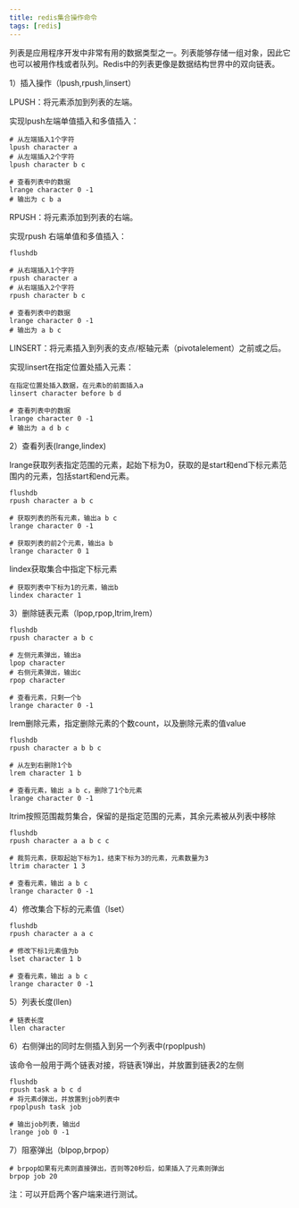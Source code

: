```yaml
---
title: redis集合操作命令
tags: [redis]
---
```


列表是应用程序开发中非常有用的数据类型之一。列表能够存储一组对象，因此它也可以被用作栈或者队列。Redis中的列表更像是数据结构世界中的双向链表。

1）插入操作（lpush,rpush,linsert）

LPUSH：将元素添加到列表的左端。

实现lpush左端单值插入和多值插入：

```
# 从左端插入1个字符
lpush character a
# 从左端插入2个字符
lpush character b c

# 查看列表中的数据
lrange character 0 -1
# 输出为 c b a
```

RPUSH：将元素添加到列表的右端。

实现rpush 右端单值和多值插入：

```
flushdb

# 从右端插入1个字符
rpush character a
# 从右端插入2个字符
rpush character b c

# 查看列表中的数据
lrange character 0 -1
# 输出为 a b c
```

LINSERT：将元素插入到列表的支点/枢轴元素（pivotalelement）之前或之后。

实现linsert在指定位置处插入元素：

```
在指定位置处插入数据，在元素b的前面插入a
linsert character before b d

# 查看列表中的数据
lrange character 0 -1
# 输出为 a d b c
```

2）查看列表(lrange,lindex)

lrange获取列表指定范围的元素，起始下标为0，获取的是start和end下标元素范围内的元素，包括start和end元素。

```
flushdb 
rpush character a b c

# 获取列表的所有元素，输出a b c
lrange character 0 -1

# 获取列表的前2个元素，输出a b
lrange character 0 1
```

lindex获取集合中指定下标元素

```
# 获取列表中下标为1的元素，输出b
lindex character 1
```

3）删除链表元素（lpop,rpop,ltrim,lrem）

```
flushdb
rpush character a b c

# 左侧元素弹出，输出a
lpop character
# 右侧元素弹出，输出c
rpop character

# 查看元素，只剩一个b
lrange character 0 -1
```

lrem删除元素，指定删除元素的个数count，以及删除元素的值value

```
flushdb
rpush character a b b c

# 从左到右删除1个b
lrem character 1 b

# 查看元素，输出 a b c，删除了1个b元素
lrange character 0 -1
```

ltrim按照范围裁剪集合，保留的是指定范围的元素，其余元素被从列表中移除

```
flushdb
rpush character a a b c c

# 裁剪元素，获取起始下标为1，结束下标为3的元素，元素数量为3
ltrim character 1 3

# 查看元素，输出 a b c
lrange character 0 -1
```

4）修改集合下标的元素值（lset）

```
flushdb
rpush character a a c

# 修改下标1元素值为b
lset character 1 b

# 查看元素，输出 a b c
lrange character 0 -1
```

5）列表长度(llen)

```
# 链表长度
llen character
```

6）右侧弹出的同时左侧插入到另一个列表中(rpoplpush)

该命令一般用于两个链表对接，将链表1弹出，并放置到链表2的左侧

```
flushdb
rpush task a b c d
# 将元素d弹出，并放置到job列表中
rpoplpush task job

# 输出job列表，输出d
lrange job 0 -1
```

7）阻塞弹出（blpop,brpop）

```
# brpop如果有元素则直接弹出，否则等20秒后，如果插入了元素则弹出
brpop job 20
```

注：可以开启两个客户端来进行测试。